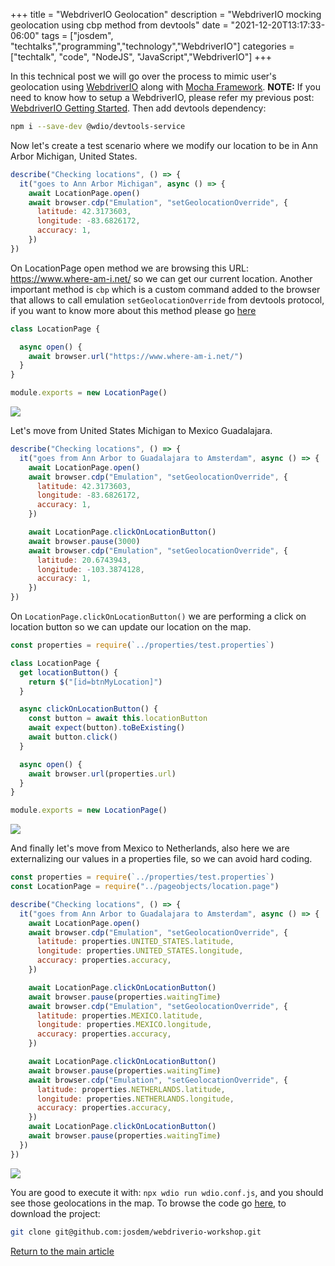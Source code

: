 +++
title =  "WebdriverIO Geolocation"
description = "WebdriverIO mocking geolocation using cbp method from devtools"
date = "2021-12-20T13:17:33-06:00"
tags = ["josdem", "techtalks","programming","technology","WebdriverIO"]
categories = ["techtalk", "code", "NodeJS", "JavaScript","WebdriverIO"]
+++


In this technical post we will go over the process to mimic user's geolocation using [WebdriverIO](https://webdriver.io/) along with [Mocha Framework](https://mochajs.org/). **NOTE:** If you need to know how to setup a WebdriverIO, please refer my previous post: [WebdriverIO Getting Started](/techtalk/ux/webdriverio_getting_started/). Then add devtools dependency:

```bash
npm i --save-dev @wdio/devtools-service
```

Now let's create a test scenario where we modify our location to be in Ann Arbor Michigan, United States.

```javascript
describe("Checking locations", () => {
  it("goes to Ann Arbor Michigan", async () => {
    await LocationPage.open()
    await browser.cdp("Emulation", "setGeolocationOverride", {
      latitude: 42.3173603,
      longitude: -83.6826172,
      accuracy: 1,
    })
})
```

On LocationPage open method we are browsing this URL: https://www.where-am-i.net/ so we can get our current location. Another important method is `cbp` which is a custom command added to the browser that allows to call emulation `setGeolocationOverride` from devtools protocol, if you want to know more about this method please go [here](https://chromedevtools.github.io/devtools-protocol/tot/Emulation/#method-setGeolocationOverride)

```javascript
class LocationPage {

  async open() {
    await browser.url("https://www.where-am-i.net/")
  }
}

module.exports = new LocationPage()
```

<img src="/img/techtalks/ux/ann_arbor.png">

Let's move from United States Michigan to Mexico Guadalajara.

```javascript
describe("Checking locations", () => {
  it("goes from Ann Arbor to Guadalajara to Amsterdam", async () => {
    await LocationPage.open()
    await browser.cdp("Emulation", "setGeolocationOverride", {
      latitude: 42.3173603,
      longitude: -83.6826172,
      accuracy: 1,
    })

    await LocationPage.clickOnLocationButton()
    await browser.pause(3000)
    await browser.cdp("Emulation", "setGeolocationOverride", {
      latitude: 20.6743943,
      longitude: -103.3874128,
      accuracy: 1,
    })
})
```

On `LocationPage.clickOnLocationButton()` we are performing a click on location button so we can update our location on the map.

```javascript
const properties = require(`../properties/test.properties`)

class LocationPage {
  get locationButton() {
    return $("[id=btnMyLocation]")
  }

  async clickOnLocationButton() {
    const button = await this.locationButton
    await expect(button).toBeExisting()
    await button.click()
  }

  async open() {
    await browser.url(properties.url)
  }
}

module.exports = new LocationPage()
```

<img src="/img/techtalks/ux/guadalajara.png">


And finally let's move from Mexico to Netherlands, also here we are externalizing our values in a properties file, so we can avoid hard coding.

```javascript
const properties = require(`../properties/test.properties`)
const LocationPage = require("../pageobjects/location.page")

describe("Checking locations", () => {
  it("goes from Ann Arbor to Guadalajara to Amsterdam", async () => {
    await LocationPage.open()
    await browser.cdp("Emulation", "setGeolocationOverride", {
      latitude: properties.UNITED_STATES.latitude,
      longitude: properties.UNITED_STATES.longitude,
      accuracy: properties.accuracy,
    })

    await LocationPage.clickOnLocationButton()
    await browser.pause(properties.waitingTime)
    await browser.cdp("Emulation", "setGeolocationOverride", {
      latitude: properties.MEXICO.latitude,
      longitude: properties.MEXICO.longitude,
      accuracy: properties.accuracy,
    })

    await LocationPage.clickOnLocationButton()
    await browser.pause(properties.waitingTime)
    await browser.cdp("Emulation", "setGeolocationOverride", {
      latitude: properties.NETHERLANDS.latitude,
      longitude: properties.NETHERLANDS.longitude,
      accuracy: properties.accuracy,
    })
    await LocationPage.clickOnLocationButton()
    await browser.pause(properties.waitingTime)
  })
})
```

<img src="/img/techtalks/ux/amsterdam.png">

You are good to execute it with: `npx wdio run wdio.conf.js`, and you should see those geolocations in the map. To browse the code go [here](https://github.com/josdem/webdriverio-workshop), to download the project:

```bash
git clone git@github.com:josdem/webdriverio-workshop.git
```

[Return to the main article](/techtalk/ux)